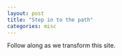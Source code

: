 ```yaml
---
layout: post
title: "Step in to the path"
categories: misc
---
```



Follow along as we transform this site.
